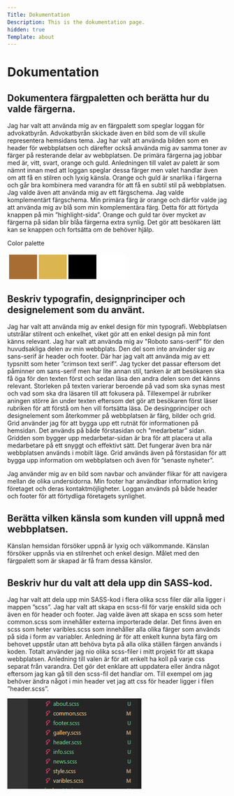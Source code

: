 ```yaml
---
Title: Dokumentation
Description: This is the dokumentation page.
hidden: true
Template: about
---
```


Dokumentation
==========================

Dokumentera färgpaletten och berätta hur du valde färgerna.
--------

Jag har valt att använda mig av en färgpalett som speglar loggan för advokatbyrån. Advokatbyrån skickade även en bild som de vill skulle representera hemsidans tema. Jag har valt att använda bilden som en header för webbplatsen och därefter också använda mig av samma toner av färger på resterande delar av webbplatsen. De primära färgerna jag jobbar med är, vitt, svart, orange och guld. Anledningen till valet av palett är som nämnt innan med att loggan speglar dessa färger men valet handlar även om att få en stilren och lyxig känsla. Orange och guld är snarlika i färgerna och går bra kombinera med varandra för att få en subtil stil på webbplatsen. Jag valde även att använda mig av ett färgschema. Jag valde komplementärt färgschema. Min primära färg är orange och därför valde jag att använda mig av blå som min komplementära färg. Detta för att förtyda knappen på min ”highlight-sida”. Orange och guld tar över mycket av färgerna på sidan blir blåa färgerna extra synlig. Det gör att besökaren lätt kan se knappen och fortsätta om de behöver hjälp.

<table class="color-palett" style="border-spacing: 4px; border-collapse: separate">
    <a>Color palette</a>
    <tr>
        <td style="height: 50px; width: 50px; background-color: rgb(168, 109, 50)">
        <td style="height: 50px; width: 50px; background-color: rgb(219, 181, 79)">
        <td style="height: 50px; width: 50px; background-color: rgb(0, 0, 0)">
        <td style="height: 50px; width: 50px; background-color: rgb(255, 255, 255)">
    </tr>
</table>

Beskriv typografin, designprinciper och designelement som du använt.
--------

Jag har valt att använda mig av enkel design för min typografi. Webbplatsen utstrålar stilrent och enkelhet, viket gör att en enkel design på min font känns relevant. Jag har valt att använda mig av "Roboto sans-serif” för den huvudsakliga delen av min webbplats. Den del som inte använder sig av sans-serif är header och footer. Där har jag valt att använda mig av ett typsnitt som heter ”crimson text serif”. Jag tycker det passar eftersom det påminner om sans-serif men har lite annan stil, tanken är att besökaren ska få öga för den texten först och sedan läsa den andra delen som det känns relevant. Storleken på texten varierar beroende på vad som ska synas mest och vad som ska dra läsaren till att fokusera på. Tillexempel är rubriker aningen större än under texten eftersom det gör att besökaren först läser rubriken för att förstå om hen vill fortsätta läsa.
De desingprinciper och designelement som återkommer på webbplatsen är färg, bilder och grid. Grid använder jag för att bygga upp ett rutnät för informationen på hemsidan. Det används på både förstasidan och ”medarbetar” sidan. Gridden som bygger upp medarbetar-sidan är bra för att placera ut alla medarbetare på ett snyggt och effektivt sätt. Det fungerar även bra när webbplatsen används i mobilt läge. Grid används även på förstasidan för att bygga upp information om webbplatsen och även för ”senaste nyheter”.

Jag använder mig av en bild som navbar och använder flikar för att navigera mellan de olika undersidorna. Min footer har användbar information kring företaget och deras kontaktmöjligheter. Loggan används på både header och footer för att förtydliga företagets synlighet.


Berätta vilken känsla som kunden vill uppnå med webbplatsen.
--------
Känslan hemsidan försöker uppnå är lyxig och välkommande. Känslan försöker uppnås via en stilrenhet och enkel design. Målet med den färgpalett som är skapad är få fram dessa känslor.

Beskriv hur du valt att dela upp din SASS-kod.
--------
Jag har valt att dela upp min SASS-kod i flera olika scss filer där alla ligger i mappen ”scss”. Jag har valt att skapa en scss-fil för varje enskild sida och även en för header och footer. Jag valde även att skapa en scss som heter common.scss som innehåller externa importerade delar. Det finns även en scss som heter varibles.scss som innehåller alla olika färger som används på sida i form av variabler. Anledning är för att enkelt kunna byta färg om behovet uppstår utan att behöva byta på alla olika ställen färgen används i koden. Totalt använder jag nio olika scss-filer i mitt projekt för att skapa webbplatsen.
Anledning till valen är för att enkelt ha koll på varje css separat från varandra. Det gör det enklare att uppdatera eller ändra något eftersom jag kan gå till den scss-fil det handlar om. Till exempel om jag behöver ändra något i min header vet jag att css för header ligger i filen ”header.scss”.
<div class="about-image-div">
    <img class="image-about" src="assets/img/scss-filer.png" alt="Picture of meeting">
</div>
